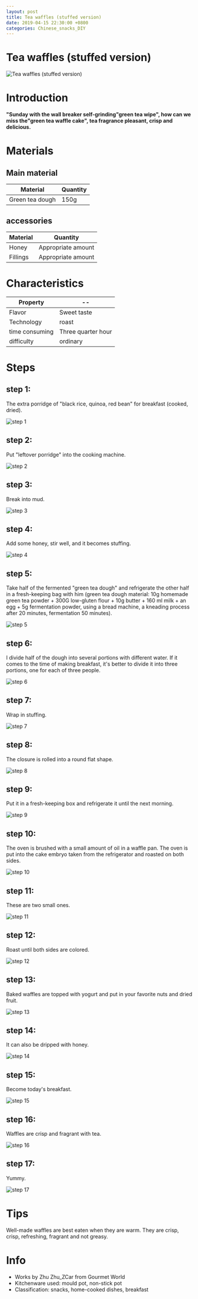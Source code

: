 ```yaml
---
layout: post
title: Tea waffles (stuffed version)
date: 2019-04-15 22:30:00 +0800
categories: Chinese_snacks_DIY
---
```


# Tea waffles (stuffed version)

![Tea waffles (stuffed version)]({{site.baseurl}}/img/452501/452501.jpg)

# Introduction

**"Sunday with the wall breaker self-grinding"green tea wipe", how can we miss the"green tea waffle cake", tea fragrance pleasant, crisp and delicious.**

# Materials


## Main material

Material|Quantity
--|--
Green tea dough|150g

## accessories

Material|Quantity
--|--
Honey|Appropriate amount
Fillings|Appropriate amount

# Characteristics

Property|--
--|--
Flavor|Sweet taste
Technology|roast
time consuming|Three quarter hour
difficulty|ordinary

# Steps

## step 1:

The extra porridge of "black rice, quinoa, red bean" for breakfast (cooked, dried).

![step 1]({{site.baseurl}}/img/452501/1.jpg)

## step 2:

Put "leftover porridge" into the cooking machine.

![step 2]({{site.baseurl}}/img/452501/2.jpg)

## step 3:

Break into mud.

![step 3]({{site.baseurl}}/img/452501/3.jpg)

## step 4:

Add some honey, stir well, and it becomes stuffing.

![step 4]({{site.baseurl}}/img/452501/4.jpg)

## step 5:

Take half of the fermented "green tea dough" and refrigerate the other half in a fresh-keeping bag with him (green tea dough material: 10g homemade green tea powder + 300G low-gluten flour + 10g butter + 160 ml milk + an egg + 5g fermentation powder, using a bread machine, a kneading process after 20 minutes, fermentation 50 minutes).

![step 5]({{site.baseurl}}/img/452501/5.jpg)

## step 6:

I divide half of the dough into several portions with different water. If it comes to the time of making breakfast, it's better to divide it into three portions, one for each of three people.

![step 6]({{site.baseurl}}/img/452501/6.jpg)

## step 7:

Wrap in stuffing.

![step 7]({{site.baseurl}}/img/452501/7.jpg)

## step 8:

The closure is rolled into a round flat shape.

![step 8]({{site.baseurl}}/img/452501/8.jpg)

## step 9:

Put it in a fresh-keeping box and refrigerate it until the next morning.

![step 9]({{site.baseurl}}/img/452501/9.jpg)

## step 10:

The oven is brushed with a small amount of oil in a waffle pan. The oven is put into the cake embryo taken from the refrigerator and roasted on both sides.

![step 10]({{site.baseurl}}/img/452501/10.jpg)

## step 11:

These are two small ones.

![step 11]({{site.baseurl}}/img/452501/11.jpg)

## step 12:

Roast until both sides are colored.

![step 12]({{site.baseurl}}/img/452501/12.jpg)

## step 13:

Baked waffles are topped with yogurt and put in your favorite nuts and dried fruit.

![step 13]({{site.baseurl}}/img/452501/13.jpg)

## step 14:

It can also be dripped with honey.

![step 14]({{site.baseurl}}/img/452501/14.jpg)

## step 15:

Become today's breakfast.

![step 15]({{site.baseurl}}/img/452501/15.jpg)

## step 16:

Waffles are crisp and fragrant with tea.

![step 16]({{site.baseurl}}/img/452501/16.jpg)

## step 17:

Yummy.

![step 17]({{site.baseurl}}/img/452501/17.jpg)

# Tips

Well-made waffles are best eaten when they are warm. They are crisp, crisp, refreshing, fragrant and not greasy.

# Info

- Works by Zhu Zhu_ZCar from Gourmet World
- Kitchenware used: mould pot, non-stick pot
- Classification: snacks, home-cooked dishes, breakfast